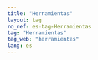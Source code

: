```yaml
---
title: "Herramientas"
layout: tag
ro_ref: es-tag-Herramientas
tag: "Herramientas"
tag_web: "herramientas"
lang: es
---
```

